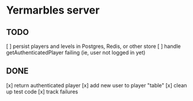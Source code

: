 # Yermarbles server

## TODO

[ ] persist players and levels in Postgres, Redis, or other store
[ ] handle getAuthenticatedPlayer failing (ie, user not logged in yet)

## DONE

[x] return authenticated player
[x] add new user to player "table"
[x] clean up test code
[x] track failures
